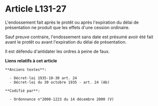 # Article L131-27

L'endossement fait après le protêt ou après l'expiration du délai de présentation ne produit que les effets d'une cession
ordinaire.

Sauf preuve contraire, l'endossement sans date est présumé avoir été fait avant le protêt ou avant l'expiration du délai de
présentation.

Il est défendu d'antidater les ordres à peine de faux.

**Liens relatifs à cet article**

	**Anciens textes**:

	  - Décret-loi 1935-10-30 art. 24
	  - Décret-loi du 30 octobre 1935 - art. 24 (Ab)

	**Codifié par**:

	  - Ordonnance n°2000-1223 du 14 décembre 2000 (V)
